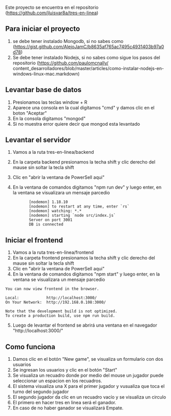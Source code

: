 Este proyecto se encuentra en el repositorio (https://github.com/jluisvar8a/tres-en-linea)

## Para iniciar el proyecto
  
  1. se debe tener instalado Mongodb, si no sabes como (https://gist.github.com/AlejoJamC/b8635af765ac7495c4931403b97a0d78)  
  2. Se debe tener instalado Nodejs, si no sabes como sigue los pasos del repositorio (https://github.com/paulomcnally/   content_desarrolladores/blob/master/articles/como-instalar-nodejs-en-windows-linux-mac.markdown)

## Levantar base de datos
  
  1. Presionamos las teclas window + R 
  2. Aparece una consola en la cual digitamos "cmd" y damos clic en el boton "Aceptar"
  3. En la consola digitamos "mongod"
  4. Si no muestra error quiere decir que mongod esta levantado

## Levantar el servidor 

  1. Vamos a la ruta tres-en-linea/backend 
  2. En la carpeta backend presionamos la techa shift y clic derecho del mause sin soltar la tecla shift 
  3. Clic en "abrir la ventana de PowerSell aqui" 
  4. En la ventana de comandos digitamos "npm run dev" y luego enter, en la ventana se visualizara un mensaje parcedio 

                [nodemon] 1.18.10
                [nodemon] to restart at any time, enter `rs`
                [nodemon] watching: *.*
                [nodemon] starting `node src/index.js`
                Server on port 3001
                DB is connected 

## Iniciar el frontend 

  1. Vamos a la ruta tres-en-linea/frontend 
  2. En la carpeta frontend presionamos la techa shift y clic derecho del mause sin soltar la tecla shift 
  3. Clic en "abrir la ventana de PowerSell aqui" 
  4. En la ventana de comandos digitamos "npm start" y luego enter, en la ventana se visualizara un mensaje parcedio 

    You can now view frontend in the browser.

    Local:            http://localhost:3000/
    On Your Network:  http://192.168.0.108:3000/

    Note that the development build is not optimized.
    To create a production build, use npm run build.

  5. Luego de levantar el frontend se abrirá una ventana en el navegador "http://localhost:3000/"

## Como funciona

  1.  Damos clic en el botón "New game", se visualiza un formulario con dos usuarios
  2.  Se ingresan los usuarios y clic en el botón "Start" 
  3.  Se visualiza un recuadro donde por medio del mouse un jugador puede seleccionar un espacion en los recuadros.
  4.  El sistema visualiza una X para el primer jugador y vusualiza que toca el turno del segundo jugador
  5.  El segundo jugador da clic en un recuadro vacío y se visualiza un circulo
  6.  El primero en hacer tres en linea será el ganador.  
  7.  En caso de no haber ganador se visualizará Empate.

